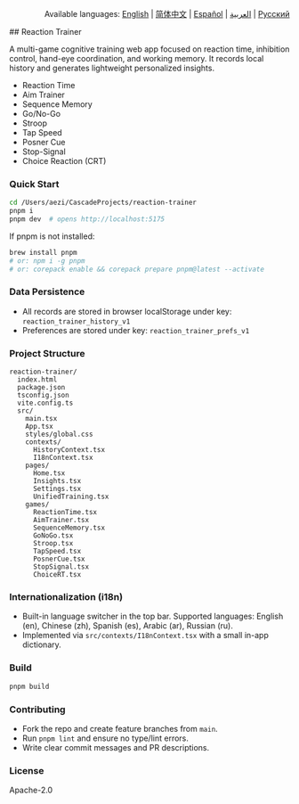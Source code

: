 <div align="right">

Available languages:
<a href="./README.md">English</a> |
<a href="./README.zh-CN.md">简体中文</a> |
<a href="./README.es.md">Español</a> |
<a href="./README.ar.md">العربية</a> |
<a href="./README.ru.md">Русский</a>

</div>
## Reaction Trainer

A multi-game cognitive training web app focused on reaction time, inhibition control, hand-eye coordination, and working memory. It records local history and generates lightweight personalized insights.

- Reaction Time
- Aim Trainer
- Sequence Memory
- Go/No-Go
- Stroop
- Tap Speed
- Posner Cue
- Stop-Signal
- Choice Reaction (CRT)

### Quick Start

```bash
cd /Users/aezi/CascadeProjects/reaction-trainer
pnpm i
pnpm dev  # opens http://localhost:5175
```

If pnpm is not installed:
```bash
brew install pnpm
# or: npm i -g pnpm
# or: corepack enable && corepack prepare pnpm@latest --activate
```

### Data Persistence
- All records are stored in browser localStorage under key: `reaction_trainer_history_v1`
- Preferences are stored under key: `reaction_trainer_prefs_v1`

### Project Structure
```
reaction-trainer/
  index.html
  package.json
  tsconfig.json
  vite.config.ts
  src/
    main.tsx
    App.tsx
    styles/global.css
    contexts/
      HistoryContext.tsx
      I18nContext.tsx
    pages/
      Home.tsx
      Insights.tsx
      Settings.tsx
      UnifiedTraining.tsx
    games/
      ReactionTime.tsx
      AimTrainer.tsx
      SequenceMemory.tsx
      GoNoGo.tsx
      Stroop.tsx
      TapSpeed.tsx
      PosnerCue.tsx
      StopSignal.tsx
      ChoiceRT.tsx
```

### Internationalization (i18n)
- Built-in language switcher in the top bar. Supported languages: English (en), Chinese (zh), Spanish (es), Arabic (ar), Russian (ru).
- Implemented via `src/contexts/I18nContext.tsx` with a small in-app dictionary.

### Build
```bash
pnpm build
```

### Contributing
- Fork the repo and create feature branches from `main`.
- Run `pnpm lint` and ensure no type/lint errors.
- Write clear commit messages and PR descriptions.

### License
Apache-2.0



